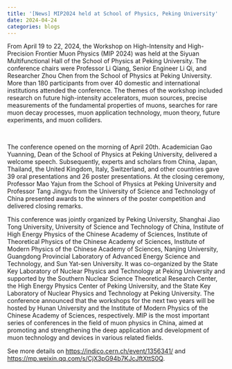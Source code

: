 ```yaml
---
title: '[News] MIP2024 held at School of Physics, Peking University'
date: 2024-04-24
categories: blogs
---
```


From April 19 to 22, 2024, the Workshop on High-Intensity and High-Precision Frontier Muon Physics (MIP 2024) was held at the Siyuan Multifunctional Hall of the School of Physics at Peking University. The conference chairs were Professor Li Qiang, Senior Engineer Li Qi, and Researcher Zhou Chen from the School of Physics at Peking University. More than 180 participants from over 40 domestic and international institutions attended the conference. The themes of the workshop included research on future high-intensity accelerators, muon sources, precise measurements of the fundamental properties of muons, searches for rare muon decay processes, muon application technology, muon theory, future experiments, and muon colliders.

<div style="text-align:center">
<img class="pkmuon-relocation-src" style="width:40%;display:inline-block" _src="mip2024/scene-1.png" />
&emsp;
<img class="pkmuon-relocation-src" style="width:40%;display:inline-block" _src="mip2024/scene-2.png" />
</div>

The conference opened on the morning of April 20th. Academician Gao Yuanning, Dean of the School of Physics at Peking University, delivered a welcome speech. Subsequently, experts and scholars from China, Japan, Thailand, the United Kingdom, Italy, Switzerland, and other countries gave 39 oral presentations and 26 poster presentations. At the closing ceremony, Professor Mao Yajun from the School of Physics at Peking University and Professor Tang Jingyu from the University of Science and Technology of China presented awards to the winners of the poster competition and delivered closing remarks.

This conference was jointly organized by Peking University, Shanghai Jiao Tong University, University of Science and Technology of China, Institute of High Energy Physics of the Chinese Academy of Sciences, Institute of Theoretical Physics of the Chinese Academy of Sciences, Institute of Modern Physics of the Chinese Academy of Sciences, Nanjing University, Guangdong Provincial Laboratory of Advanced Energy Science and Technology, and Sun Yat-sen University. It was co-organized by the State Key Laboratory of Nuclear Physics and Technology at Peking University and supported by the Southern Nuclear Science Theoretical Research Center, the High Energy Physics Center of Peking University, and the State Key Laboratory of Nuclear Physics and Technology at Peking University. The conference announced that the workshops for the next two years will be hosted by Hunan University and the Institute of Modern Physics of the Chinese Academy of Sciences, respectively. MIP is the most important series of conferences in the field of muon physics in China, aimed at promoting and strengthening the deep application and development of muon technology and devices in various related fields.

See more details on https://indico.cern.ch/event/1356341/ and https://mp.weixin.qq.com/s/CjX3pG94b7KJcJftXttS0Q.
